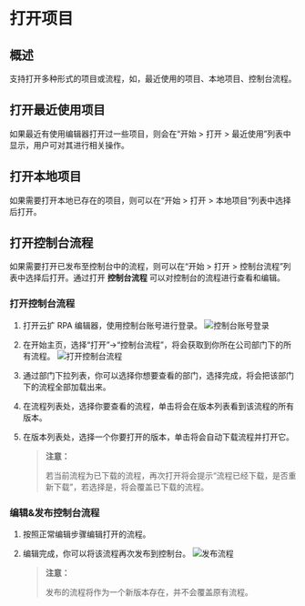 # 打开项目

## 概述

支持打开多种形式的项目或流程，如，最近使用的项目、本地项目、控制台流程。

## 打开最近使用项目

如果最近有使用编辑器打开过一些项目，则会在“开始 > 打开 > 最近使用”列表中显示，用户可对其进行相关操作。

## 打开本地项目

如果需要打开本地已存在的项目，则可以在“开始 > 打开 > 本地项目”列表中选择后打开。

## 打开控制台流程

如果需要打开已发布至控制台中的流程，则可以在“开始 > 打开 > 控制台流程”列表中选择后打开。通过打开 **控制台流程** 可以对控制台的流程进行查看和编辑。

### 打开控制台流程

1. 打开云扩 RPA 编辑器，使用控制台账号进行登录。
![控制台账号登录](https://docimages.blob.core.chinacloudapi.cn/images/Studio/workingProcess/consoleaccount20201112.png)
2. 在开始主页，选择“打开”->“控制台流程”，将会获取到你所在公司部门下的所有流程。
![打开控制台流程](https://docimages.blob.core.chinacloudapi.cn/images/Studio/workingProcess/openconsoleflow20201112.png)

3. 通过部门下拉列表，你可以选择你想要查看的部门，选择完成，将会把该部门下的流程全部加载出来。

4. 在流程列表处，选择你要查看的流程，单击将会在版本列表看到该流程的所有版本。

5. 在版本列表处，选择一个你要打开的版本，单击将会自动下载流程并打开它。

    > **注意：**
    >
    > 若当前流程为已下载的流程，再次打开将会提示“流程已经下载，是否重新下载”，若选择是，将会覆盖已下载的流程。

### 编辑&发布控制台流程

1. 按照正常编辑步骤编辑打开的流程。

2. 编辑完成，你可以将该流程再次发布到控制台。
![发布流程](https://docimages.blob.core.chinacloudapi.cn/images/Studio/workingProcess/publishconsole20201112.png)

   > **注意：**
   >
   > 发布的流程将作为一个新版本存在，并不会覆盖原有流程。

